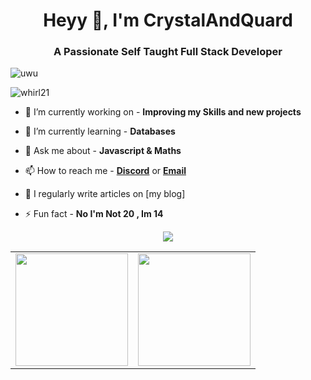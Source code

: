 <h1 align="center">Heyy 👋, I'm CrystalAndQuard</h1>


<h3 align="center">A Passionate Self Taught Full Stack Developer</h3>
<div align="left"><img alt="uwu"src="https://discord.c99.nl/widget/theme-2/774913651349127169.png"></div>




<p align="left"> <img src="https://komarev.com/ghpvc/?username=whirl21&label=Profile%20views&color=0dd3b2&style=flat-square" alt="whirl21" /> </p> </p>


- 🔭 I’m currently working on - **Improving my Skills and new projects**

- 🌱 I’m currently learning - **Databases**

- 💬 Ask me about - **Javascript & Maths**

- 📫 How to reach me - [**Discord**](https://discord.com/users/774913651349127169) or [**Email**](aryanbh480@gmail.com) 

- 📝 I regularly write articles on [my blog]

- ⚡ Fun fact - **No I'm Not 20 , Im 14**




<div align="center"><img src="https://github-profile-trophy.vercel.app/?username=CrystalAndQuard&theme=dracula&count_private=true"></div>

<table width="100%" align="center">
  <tr>
    <td>
<img height="180em" src="https://github-readme-stats.vercel.app/api?username=CrystalAndQuard&show_icons=true&hide_border=true&theme=tokyonight" /> </td>
 <td> <img height="180em" src="https://github-readme-stats.vercel.app/api/top-langs/?username=CrystalAndQuard&show_icons=true&hide_border=true&layout=compact&langs_count=8&theme=radical"/> </td>
  </tr>
 <table>

